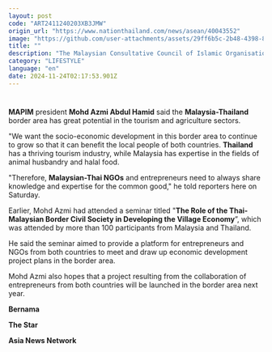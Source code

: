 ```yaml
---
layout: post
code: "ART2411240203XB3JMW"
origin_url: "https://www.nationthailand.com/news/asean/40043552"
image: "https://github.com/user-attachments/assets/29ff6b5c-2b48-4398-8661-c61e20c20b4a"
title: ""
description: "The Malaysian Consultative Council of Islamic Organisation (MAPIM) and the Secretariat on Regional MADANI Initiatives (IMAR) are uniting NGOs from Malaysia and Thailand to boost economic development and promote peace in the border regions of both nations."
category: "LIFESTYLE"
language: "en"
date: 2024-11-24T02:17:53.901Z
---
```


# 









**MAPIM** president **Mohd Azmi Abdul Hamid** said the **Malaysia-Thailand** border area has great potential in the tourism and agriculture sectors.

"We want the socio-economic development in this border area to continue to grow so that it can benefit the local people of both countries. **Thailand** has a thriving tourism industry, while Malaysia has expertise in the fields of animal husbandry and halal food.

"Therefore, **Malaysian-Thai NGOs** and entrepreneurs need to always share knowledge and expertise for the common good," he told reporters here on Saturday.

Earlier, Mohd Azmi had attended a seminar titled "**The Role of the Thai-Malaysian Border Civil Society in Developing the Village Economy**”, which was attended by more than 100 participants from Malaysia and Thailand.

He said the seminar aimed to provide a platform for entrepreneurs and NGOs from both countries to meet and draw up economic development project plans in the border area.

Mohd Azmi also hopes that a project resulting from the collaboration of entrepreneurs from both countries will be launched in the border area next year.

**Bernama**

**The Star**

**Asia News Network**